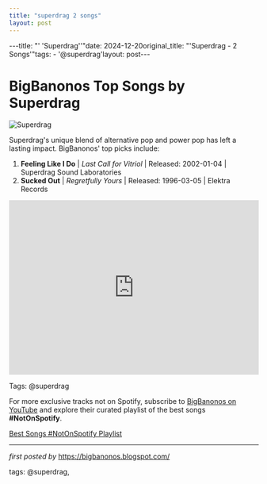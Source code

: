 ```yaml
---
title: "superdrag 2 songs"
layout: post
---
```

---title: "' 'Superdrag''"date: 2024-12-20original_title: "'Superdrag - 2 Songs'"tags:  - '@superdrag'layout: post---<h1>BigBanonos Top Songs by Superdrag</h1><img src="https://i0.wp.com/beardedgentlemenmusic.com/wp-content/uploads/2024/07/Superdrag5.jpg?resize=900%2C675&ssl=1" alt="Superdrag"> <p>Superdrag's unique blend of alternative pop and power pop has left a lasting impact. BigBanonos' top picks include:</p> <ol> <li><strong>Feeling Like I Do</strong> | <em>Last Call for Vitriol</em> | Released: 2002-01-04 | Superdrag Sound Laboratories</li> <li><strong>Sucked Out</strong> | <em>Regretfully Yours</em> | Released: 1996-03-05 | Elektra Records</li></ol> <div> <iframe src="https://open.spotify.com/embed/playlist/0nozrR8JgcN065AcSQtmZF?utm_source=generator" width="100%" height="352" frameborder="0" allow="autoplay; clipboard-write; encrypted-media; fullscreen; picture-in-picture" loading="lazy"></iframe></div><p>Tags: @superdrag</p><!--Subscribe and Playlist Links--><div>    <p>For more exclusive tracks not on Spotify, subscribe to <a href="https://www.youtube.com/@BigBanonos" target="_blank">BigBanonos on YouTube</a> and explore their curated playlist of the best songs <strong>#NotOnSpotify</strong>.</p>    <p><a href="https://www.youtube.com/playlist?list=PLtuNtuTatqI0kFahUCbtbfenC_ET5O_tr" target="_blank">Best Songs #NotOnSpotify Playlist<br /></a></p></div><hr /><p><em>first posted by</em> <a href="https://bigbanonos.blogspot.com/" rel="noopener" target="_new">https://bigbanonos.blogspot.com/</a></p><p>tags: @superdrag,</p>